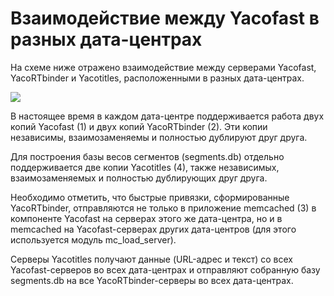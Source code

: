 # Взаимодействие между Yacofast в разных дата-центрах

На схеме ниже отражено взаимодействие между серверами Yacofast, YacoRTbinder и Yacotitles, расположенными в разных дата-центрах.

![](images/yacofast-datacenter.png)

В настоящее время в каждом дата-центре поддерживается работа двух копий Yacofast (1) и двух копий YacoRTbinder (2). Эти копии независимы, взаимозаменяемы и полностью дублируют друг друга.

Для построения базы весов сегментов (segments.db) отдельно поддерживается две копии Yacotitles (4), также независимых, взаимозаменяемых и полностью дублирующих друг друга.

Необходимо отметить, что быстрые привязки, сформированные YacoRTbinder, отправляются не только в приложение memcached (3) в компоненте Yacofast на серверах этого же дата-центра, но и в memcached на Yacofast-серверах других дата-центров (для этого используется модуль mc_load_server).

Серверы Yacotitles получают данные (URL-адрес и текст) со всех Yacofast-серверов во всех дата-центрах и отправляют собранную базу segments.db на все YacoRTbinder-серверы во всех дата-центрах.

